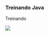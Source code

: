 ### Treinando Java
<p> Treinando <p>
 
![](https://encrypted-tbn0.gstatic.com/images?q=tbn:ANd9GcTGjBljIn-AJe8VYUrPUqKq1spyYYVye-aDdg&usqp=CAU)
